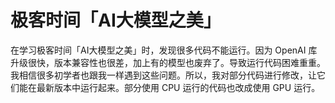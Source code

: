 # 极客时间「AI大模型之美」

在学习极客时间「AI大模型之美」时，发现很多代码不能运行。因为 OpenAI 库升级很快，版本兼容性也很差，加上有的模型也废弃了。导致运行代码困难重重。
我相信很多初学者也跟我一样遇到这些问题。所以，我对部分代码进行修改，让它们能在最新版本中运行起来。部分使用 CPU 运行的代码也改成使用 GPU 运行。